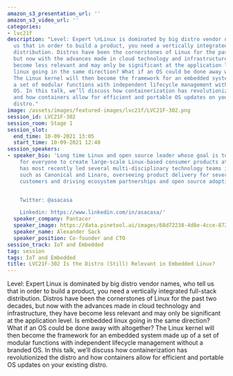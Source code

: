 ```yaml
---
amazon_s3_presentation_url: ''
amazon_s3_video_url: ''
categories:
- lvc21f
description: "Level: Expert \nLinux is dominated by big distro vendor names, who tell
  us that in order to build a product, you need a vertically integrated full-stack
  distribution. Distros have been the cornerstones of Linux for the past two decades,
  but now with the advances made in cloud technology and infrastructure, they have
  become less relevant and may only be significant at the application level. Is embedded
  linux going in the same direction? What if an OS could be done away with altogether?
  The Linux kernel will then become the framework for an embedded system made up of
  a set of modular functions with independent lifecycle management without a branded
  OS. In this talk, we’ll discuss how containerization has revolutionized the distro
  and how containers allow for efficient and portable OS updates on your existing
  distro."
image: /assets/images/featured-images/lvc21f/LVC21F-302.png
session_id: LVC21F-302
session_room: Stage 1
session_slot:
  end_time: 10-09-2021 13:05
  start_time: 10-09-2021 12:40
session_speakers:
- speaker_bio: 'Long time Linux and open source leader whose goal is to make it easy
    for everyone to create large-scale Linux-based consumer products at scale. Alexander
    has most recently led several multi-disciplinary technology teams in companies
    such as Canonical and Linaro, overseeing product delivery for several high tier
    customers and driving ecosystem partnerships and open source adoption.


    Twitter: @asacasa

    Linkedin: https://www.linkedin.com/in/asacasa/'
  speaker_company: Pantacor
  speaker_image: https://data.pinetool.ai/images/68d72238-4d8e-4cce-8723-cc74a8a53b76.jpeg
  speaker_name: Alexander Sack
  speaker_position: Co-founder and CTO
session_track: IoT and Embedded
tag: session
tags: IoT and Embedded
title: LVC21F-302 Is the Distro (Still) Relevant in Embedded Linux?
---
```


Level: Expert 
Linux is dominated by big distro vendor names, who tell us that in order to build a product, you need a vertically integrated full-stack distribution. Distros have been the cornerstones of Linux for the past two decades, but now with the advances made in cloud technology and infrastructure, they have become less relevant and may only be significant at the application level. Is embedded linux going in the same direction? What if an OS could be done away with altogether? The Linux kernel will then become the framework for an embedded system made up of a set of modular functions with independent lifecycle management without a branded OS. In this talk, we’ll discuss how containerization has revolutionized the distro and how containers allow for efficient and portable OS updates on your existing distro.